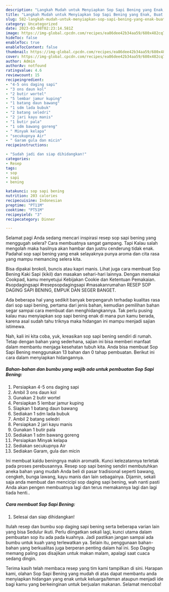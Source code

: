 ```yaml
---
description: "Langkah Mudah untuk Menyiapkan Sop Sapi Bening yang Enak, Buat Buka Puasa Enak"
title: "Langkah Mudah untuk Menyiapkan Sop Sapi Bening yang Enak, Buat Buka Puasa Enak"
slug: 582-langkah-mudah-untuk-menyiapkan-sop-sapi-bening-yang-enak-buat-buka-puasa-enak
category: Uncategorized
date: 2023-03-08T02:23:14.581Z
image: https://img-global.cpcdn.com/recipes/ea86dee42b34aa59/680x482cq70/sop-sapi-bening-foto-resep-utama.jpg
hideToc: false
enableToc: true
enableTocContent: false
thumbnail: https://img-global.cpcdn.com/recipes/ea86dee42b34aa59/680x482cq70/sop-sapi-bening-foto-resep-utama.jpg
cover: https://img-global.cpcdn.com/recipes/ea86dee42b34aa59/680x482cq70/sop-sapi-bening-foto-resep-utama.jpg
author: Admin
authorAv: notfound
ratingvalue: 4.6
reviewcount: 15
recipeingredient:
- "4-5 ons daging sapi"
- "3 ons daun kol"
- "2 butir wortel"
- "5 lembar jamur kuping"
- "1 batang daun bawang"
- "1 sdm lada bubuk"
- "2 batang seledri"
- "2 jari kayu manis"
- "1 butir pala"
- "1 sdm bawang goreng"
- " Minyak kelapa"
- "secukupnya Air"
- " Garam gula dan micin"
recipeinstructions:

- "Sudah jadi dan siap dihidangkan!"
categories:
- Resep
tags:
- sop
- sapi
- bening

katakunci: sop sapi bening 
nutrition: 203 calories
recipecuisine: Indonesian
preptime: "PT11M"
cooktime: "PT51M"
recipeyield: "3"
recipecategory: Dinner

---
```



Selamat pagi Anda sedang mencari inspirasi resep sop sapi bening yang menggugah selera? Cara membuatnya sangat gampang. Tapi Kalau salah mengolah maka hasilnya akan hambar dan justru cenderung tidak enak. Padahal sop sapi bening yang enak selayaknya punya aroma dan cita rasa yang mampu memancing selera kita.


Bisa dipakai brokoli, buncis atau kapri manis. Lihat juga cara membuat Sop Bening Kaki Sapi (kikil) dan masakan sehari-hari lainnya. Dengan memakai Cookpad, kamu menyetujui Kebijakan Cookie dan Ketentuan Pemakaian. #sopdagingsapi #resepsopdagingsapi #masakanrumahan RESEP SOP DAGING SAPI BENING, EMPUK DAN SEGER BANGET.

Ada beberapa hal yang sedikit banyak berpengaruh terhadap kualitas rasa dari sop sapi bening, pertama dari jenis bahan, kemudian pemilihan bahan segar sampai cara membuat dan menghidangkannya. Tak perlu pusing kalau mau menyiapkan sop sapi bening enak di mana pun kamu berada, karena asal sudah tahu triknya maka hidangan ini mampu menjadi sajian istimewa.


Nah, kali ini kita coba, yuk, kreasikan sop sapi bening sendiri di rumah. Tetap dengan bahan yang sederhana, sajian ini bisa memberi manfaat dalam membantu menjaga kesehatan tubuh kita. Anda bisa membuat Sop Sapi Bening menggunakan 13 bahan dan 0 tahap pembuatan. Berikut ini cara dalam menyiapkan hidangannya.

<!--inarticleads1-->

##### Bahan-bahan dan bumbu yang wajib ada untuk pembuatan Sop Sapi Bening:

1. Persiapkan 4-5 ons daging sapi
1. Ambil 3 ons daun kol
1. Gunakan 2 butir wortel
1. Persiapkan 5 lembar jamur kuping
1. Siapkan 1 batang daun bawang
1. Sediakan 1 sdm lada bubuk
1. Ambil 2 batang seledri
1. Persiapkan 2 jari kayu manis
1. Gunakan 1 butir pala
1. Sediakan 1 sdm bawang goreng
1. Persiapkan  Minyak kelapa
1. Sediakan secukupnya Air
1. Sediakan  Garam, gula dan micin


Ini membuat kaldu beningnya makin aromatik. Kunci kelezatannya terletak pada proses perebusannya. Resep sop sapi bening sendiri membutuhkan aneka bahan yang mudah Anda beli di pasar tradisional seperti bawang, cengkeh, bunga lawang, kayu manis dan lain sebagainya. Dijamin, sekali saja anda membuat dan mencicipi sop daging sapi bening, wah nanti pasti Anda akan pengen membuatnya lagi dan terus memakannya lagi dan lagi tiada henti.. 

<!--inarticleads2-->

##### Cara membuat Sop Sapi Bening:


1. Selesai dan siap dihidangkan!

Itulah resep dan bumbu sop daging sapi bening serta beberapa varian lain yang bisa Sedulur ikuti. Perlu diingatkan sekali lagi, kunci utama dalam pembuatan sop itu ada pada kuahnya. Jadi pastikan jangan sampai ada bumbu untuk kuah yang terlewatkan ya. Selain itu, penggunaan bahan-bahan yang berkualitas juga berperan penting dalam hal ini. Sop Daging memang paling pas disajikan untuk makan malam, apalagi saat cuaca sedang dingin. 

Terima kasih telah membaca resep yang tim kami tampilkan di sini. Harapan kami, olahan Sop Sapi Bening yang mudah di atas dapat membantu anda menyiapkan hidangan yang enak untuk keluarga/teman ataupun menjadi ide bagi kamu yang berkeinginan untuk berjualan makanan. Selamat mencoba!
